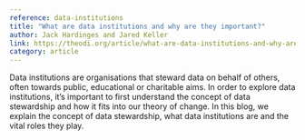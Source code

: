 ```yaml
---
reference: data-institutions
title: "What are data institutions and why are they important?"
author: Jack Hardinges and Jared Keller
link: https://theodi.org/article/what-are-data-institutions-and-why-are-they-important/
category: article
---
```

Data institutions are organisations that steward data on behalf of others, often towards public, educational or charitable aims. In order to explore data institutions, it’s important to first understand the concept of data stewardship and how it fits into our theory of change. In this blog, we explain the concept of data stewardship, what data institutions are and the vital roles they play.
